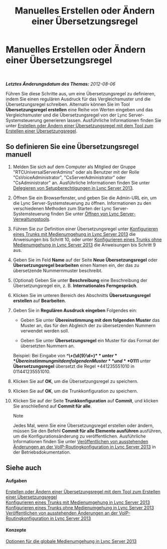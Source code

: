 ﻿---
title: Manuelles Erstellen oder Ändern einer Übersetzungsregel
TOCTitle: Manuelles Erstellen oder Ändern einer Übersetzungsregel
ms:assetid: 049d1db3-af58-48c5-be89-52e1d068a4bd
ms:mtpsurl: https://technet.microsoft.com/de-de/library/Gg398099(v=OCS.15)
ms:contentKeyID: 49293031
ms.date: 05/19/2016
mtps_version: v=OCS.15
ms.translationtype: HT
---

# Manuelles Erstellen oder Ändern einer Übersetzungsregel

 

_**Letztes Änderungsdatum des Themas:** 2012-08-06_

Führen Sie diese Schritte aus, um eine Übersetzungsregel zu definieren, indem Sie einen regulären Ausdruck für das Vergleichsmuster und die Übersetzungsregel schreiben. Alternativ können Sie im Tool **Übersetzungsregel erstellen** eine Reihe von Werten eingeben und das Vergleichsmuster und die Übersetzungsregel von der Lync Server-Systemsteuerung generieren lassen. Ausführliche Informationen finden Sie unter [Erstellen oder Ändern einer Übersetzungsregel mit dem Tool zum Erstellen einer Übersetzungsregel](lync-server-2013-create-or-modify-a-translation-rule-by-using-the-build-a-translation-rule-tool.md).

## So definieren Sie eine Übersetzungsregel manuell

1.  Melden Sie sich auf dem Computer als Mitglied der Gruppe "RTCUniversalServerAdmins" oder als Benutzer mit der Rolle "CsVoiceAdministrator", "CsServerAdministrator" oder "CsAdministrator" an. Ausführliche Informationen finden Sie unter [Delegieren von Setupberechtigungen in Lync Server 2013](lync-server-2013-delegate-setup-permissions.md).

2.  Öffnen Sie ein Browserfenster, und geben Sie die Admin-URL ein, um die Lync Server-Systemsteuerung zu öffnen. Informationen zu den verschiedenen Methoden zum Starten der Lync Server-Systemsteuerung finden Sie unter [Öffnen von Lync Server-Verwaltungstools](lync-server-2013-open-lync-server-administrative-tools.md).

3.  Führen Sie zur Definition einer Übersetzungsregel unter [Konfigurieren eines Trunks mit Medienumgehung in Lync Server 2013](lync-server-2013-configure-a-trunk-with-media-bypass.md) die Anweisungen bis Schritt 10, oder unter [Konfigurieren eines Trunks ohne Medienumgehung in Lync Server 2013](lync-server-2013-configure-a-trunk-without-media-bypass.md) die Anweisungen bis Schritt 9 aus.

4.  Geben Sie im Feld **Name** auf der Seite **Neue Übersetzungsregel** oder **Übersetzungsregel bearbeiten** einen Namen ein, der das zu übersetzende Nummernmuster beschreibt.

5.  (Optional) Geben Sie unter **Beschreibung** eine Beschreibung der Übersetzungsregel ein, z. B. **Internationales Ferngespräch**.

6.  Klicken Sie im unteren Bereich des Abschnitts **Übersetzungsregel erstellen** auf **Bearbeiten**.

7.  Geben Sie in **Regulären Ausdruck eingeben** Folgendes ein:
    
      - Geben Sie unter **Übereinstimmung mit dem folgenden Muster** das Muster an, das für den Abgleich der zu übersetzenden Nummern verwendet werden soll.
    
      - Geben Sie unter **Übersetzungsregel** ein Muster für das Format der übersetzten Nummern an.
    
    Beispiel: Bei Eingabe von **^\\+(\\d{9}\\d+)$** unter **Übereinstimmung mit dem folgenden Muster** und **011$1** unter **Übersetzungsregel** übersetzt die Regel +441235551010 in 011441235551010.

8.  Klicken Sie auf **OK**, um die Übersetzungsregel zu speichern.

9.  Klicken Sie auf **OK**, um die Trunkkonfiguration zu speichern.

10. Klicken Sie auf der Seite **Trunkkonfiguration** auf **Commit**, und klicken Sie anschließend auf **Commit für alle**.
    

    > [!NOTE]
    > Jedes Mal, wenn Sie eine Übersetzungsregel erstellen oder ändern, müssen Sie den Befehl <STRONG>Commit für alle Elemente ausführen</STRONG> ausführen, um die Konfigurationsänderung zu veröffentlichen. Ausführliche Informationen finden Sie unter <A href="lync-server-2013-publish-pending-changes-to-the-voice-routing-configuration.md">Veröffentlichen von ausstehenden Änderungen an der VoIP-Routingkonfiguration in Lync Server 2013</A> in der Betriebsdokumentation.



## Siehe auch

#### Aufgaben

[Erstellen oder Ändern einer Übersetzungsregel mit dem Tool zum Erstellen einer Übersetzungsregel](lync-server-2013-create-or-modify-a-translation-rule-by-using-the-build-a-translation-rule-tool.md)  
[Konfigurieren eines Trunks mit Medienumgehung in Lync Server 2013](lync-server-2013-configure-a-trunk-with-media-bypass.md)  
[Konfigurieren eines Trunks ohne Medienumgehung in Lync Server 2013](lync-server-2013-configure-a-trunk-without-media-bypass.md)  
[Veröffentlichen von ausstehenden Änderungen an der VoIP-Routingkonfiguration in Lync Server 2013](lync-server-2013-publish-pending-changes-to-the-voice-routing-configuration.md)  

#### Konzepte

[Optionen für die globale Medienumgehung in Lync Server 2013](lync-server-2013-global-media-bypass-options.md)

